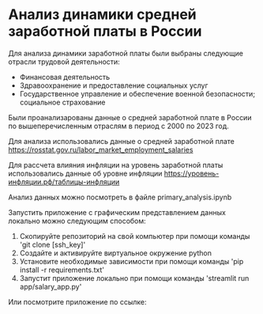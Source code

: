 # Анализ динамики средней заработной платы в России

Для анализа динамики заработной платы были выбраны следующие отрасли трудовой деятельности:
* Финансовая деятельность
* Здравоохранение и предоставление социальных услуг
* Государственное управление и обеспечение военной безопасности; социальное страхование

Были проанализарованы данные о средней заработной плате в России по вышеперечисленным отраслям в период с 2000 по 2023 год.

Для анализа использовались данные о средней заработной плате https://rosstat.gov.ru/labor_market_employment_salaries

Для рассчета влияния инфляции на уровень заработной платы использовались данные об уровне инфляции https://уровень-инфляции.рф/таблицы-инфляции

Анализ данных можно посмотреть в файле primary_analysis.ipynb

Запустить приложение с графическим представлением данных локально можно следующим способом:
1. Скопируйте репозиторий на свой компьютер при помощи команды 'git clone [ssh_key]'
2. Создайте и активируйте виртуальное окружение python
3. Установите необходимые зависимости при помощи команды 'pip install -r requirements.txt'
4. Запустит приложение локально при помощи команды 'streamlit run app/salary_app.py'

Или посмотрите приложение по ссылке: 